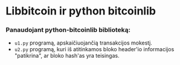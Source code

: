 # Libbitcoin ir python bitcoinlib
### Panaudojant python-bitcoinlib biblioteką:
* `u1.py` programą, apskaičiuojančią transakcijos mokestį.
* `u2.py` programą, kuri iš atitinkamos bloko header'io informacijos "patikrina", ar bloko hash'as yra teisingas.
